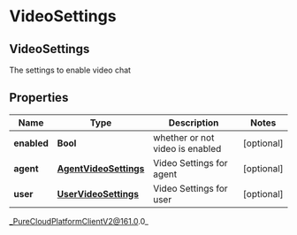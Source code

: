 # VideoSettings

## VideoSettings
The settings to enable video chat

## Properties

|Name | Type | Description | Notes|
|------------ | ------------- | ------------- | -------------|
| **enabled** | **Bool** | whether or not video is enabled | [optional] |
| **agent** | [**AgentVideoSettings**](AgentVideoSettings) | Video Settings for agent | [optional] |
| **user** | [**UserVideoSettings**](UserVideoSettings) | Video Settings for user | [optional] |



_PureCloudPlatformClientV2@161.0.0_
